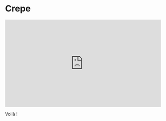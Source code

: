 # Crepe

<div class="rounded" style="position:relative;padding-bottom:56.25%;height:0;overflow:hidden;"> <iframe style="width:100%;height:100%;position:absolute;left:0px;top:0px;overflow:hidden" frameborder="0" type="text/html" src="https://www.dailymotion.com/embed/video/x81y1b7" width="100%" height="100%" allowfullscreen title="Dailymotion Video Player" > </iframe> </div>

Voilà !
